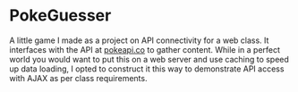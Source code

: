 # PokeGuesser

A little game I made as a project on API connectivity for a web class. It interfaces with the API at [pokeapi.co](https://pokeapi.co) to gather content. While in a perfect world you would want to put this on a web server and use caching to speed up data loading, I opted to construct it this way to demonstrate API access with AJAX as per class requirements.
